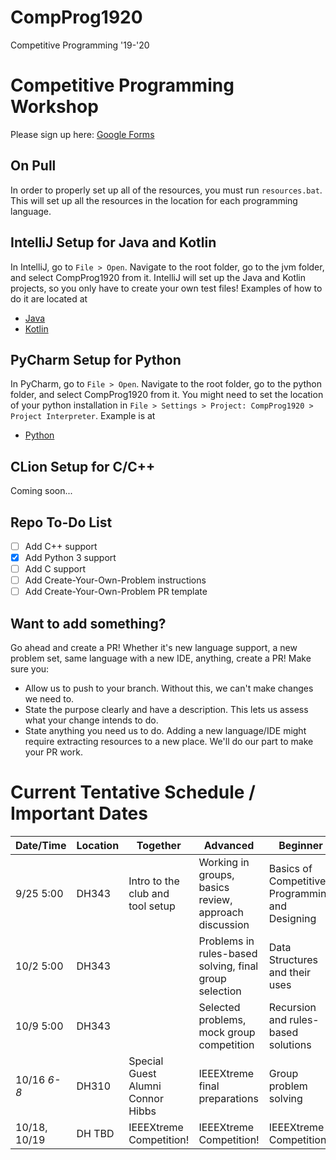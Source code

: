 # CompProg1920
Competitive Programming '19-'20

# Competitive Programming Workshop
Please sign up here: [Google Forms](https://forms.gle/nvYNCUMaHifznWsu6)

## On Pull
In order to properly set up all of the resources, you must run `resources.bat`. This will set up all the resources in the location for each programming language.

## IntelliJ Setup for Java and Kotlin
In IntelliJ, go to `File > Open`. Navigate to the root folder, go to the jvm folder, and select CompProg1920 from it. IntelliJ will set up the Java and Kotlin projects, so you only have to create your own test files! Examples of how to do it are located at
- [Java](jvm/CompProg1920/src/main/java/example/CSAcademyOddDivisorsJava.java)
- [Kotlin](jvm/CompProg1920/src/main/kotlin/example/CSAcademyOddDivisorsKt.kt)

## PyCharm Setup for Python
In PyCharm, go to `File > Open`. Navigate to the root folder, go to the python folder, and select CompProg1920 from it. You might need to set the location of your python installation in `File > Settings > Project: CompProg1920 > Project Interpreter`. Example is at
- [Python](python/CompProg1920/example/example.py)

## CLion Setup for C/C++
Coming soon...

## Repo To-Do List
- [ ] Add C++ support
- [x] Add Python 3 support
- [ ] Add C support
- [ ] Add Create-Your-Own-Problem instructions
- [ ] Add Create-Your-Own-Problem PR template

## Want to add something?
Go ahead and create a PR! Whether it's new language support, a new problem set, same language with a new IDE, anything, create a PR! Make sure you:
- Allow us to push to your branch. Without this, we can't make changes we need to.
- State the purpose clearly and have a description. This lets us assess what your change intends to do.
- State anything you need us to do. Adding a new language/IDE might require extracting resources to a new place. We'll do our part to make your PR work.

# Current Tentative Schedule / Important Dates
| Date/Time    | Location | Together                          | Advanced                                               | Beginner                                        |
| ------------ | -------- | --------------------------------- | ------------------------------------------------------ | ----------------------------------------------- |
| 9/25 5:00    | DH343    | Intro to the club and tool setup  | Working in groups, basics review, approach discussion  | Basics of Competitive Programming and Designing |
| 10/2 5:00    | DH343    |                                   | Problems in rules-based solving, final group selection | Data Structures and their uses                  |
| 10/9 5:00    | DH343    |                                   | Selected problems, mock group competition              | Recursion and rules-based solutions             |
| 10/16 *6-8*  | DH310    | Special Guest Alumni Connor Hibbs | IEEEXtreme final preparations                          | Group problem solving                           |
| 10/18, 10/19 | DH TBD   | IEEEXtreme Competition!           | IEEEXtreme Competition!                                | IEEEXtreme Competition!                         |
